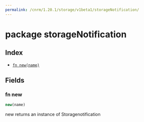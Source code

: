 ```yaml
---
permalink: /cnrm/1.20.1/storage/v1beta1/storageNotification/
---
```


# package storageNotification



## Index

* [`fn new(name)`](#fn-new)

## Fields

### fn new

```ts
new(name)
```

new returns an instance of Storagenotification